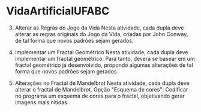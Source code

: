 # VidaArtificialUFABC
3. Alterar as Regras do Jogo da Vida
Nesta atividade, cada dupla deve alterar as regras originais do Jogo da Vida, criadas por John Conway, de tal forma que novos padrões sejam gerados.

 	
4. Implementar um Fractal Geométrico
Nesta atividade, cada dupla deve implementar um fractal geométrico. Para tanto, deverá se basear em um fractal geométrico já desenvolvido, propondo algumas alterações de tal forma que novos padrões sejam gerados

5. Alterações no Fractal de Mandelbrot
Nesta atividade, cada dupla deve alterar o fractal de Mandelbrot. 
Opção "Esquema de cores": Codificar no programa um esquema de cores para o fractal, objetivando gerar imagens mais nítidas.
